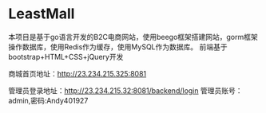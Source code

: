 # LeastMall

本项目是基于go语言开发的B2C电商网站，使用beego框架搭建网站，gorm框架操作数据库，使用Redis作为缓存，使用MySQL作为数据库。
前端基于bootstrap+HTML+CSS+jQuery开发

商城首页地址：http://23.234.215.325:8081

管理员登录地址：http://23.234.215.32:8081/backend/login
管理员账号：admin,密码:Andy401927
